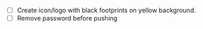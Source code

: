- [ ] Create icon/logo with black footprints on yellow background.
- [ ] Remove password before pushing